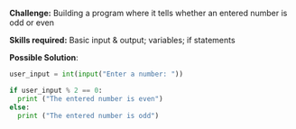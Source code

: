 **Challenge:** Building a program where it tells whether an entered number is odd or even

**Skills required:** Basic input & output; variables; if statements

**Possible Solution**:
```python
user_input = int(input("Enter a number: "))

if user_input % 2 == 0:
  print ("The entered number is even")
else:
  print ("The entered number is odd")
```
